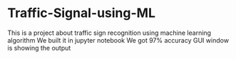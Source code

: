 # Traffic-Signal-using-ML

This is a project about traffic sign recognition using machine learning algorithm
We built it in jupyter notebook
We got 97% accuracy
GUI window is showing the output
